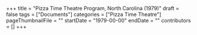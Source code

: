 +++
title = "Pizza Time Theatre Program, North Carolina (1979)"
draft = false
tags = ["Documents"]
categories = ["Pizza Time Theatre"]
pageThumbnailFile = ""
startDate = "1979-00-00"
endDate = ""
contributors = []
+++
